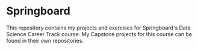 # Springboard

This repository contains my projects and exercises for Springboard's Data Science Career Track course. My Capstone projects for this course can be found in their own repositories.
